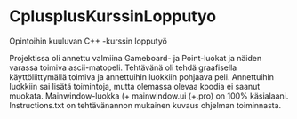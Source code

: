 # CplusplusKurssinLopputyo
Opintoihin kuuluvan C++ -kurssin lopputyö

Projektissa oli annettu valmiina Gameboard- ja Point-luokat ja näiden varassa toimiva ascii-matopeli. Tehtävänä oli tehdä graafisella käyttöliittymällä toimiva ja annettuihin luokkiin pohjaava peli. Annettuihin luokkiin sai lisätä toimintoja, mutta olemassa olevaa koodia ei saanut muokata. Mainwindow-luokka (+ mainwindow.ui (+.pro) on 100% käsialaani. Instructions.txt on tehtävänannon mukainen kuvaus ohjelman toiminnasta.
